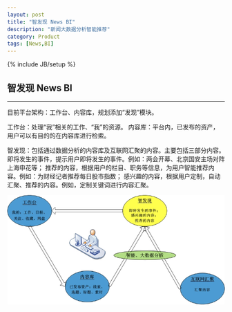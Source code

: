 ```yaml
---
layout: post
title: "智发现 News BI"
description: "新闻大数据分析智能推荐"
category: Product
tags: [News,BI]
---
```

{% include JB/setup %}

## 智发现 News BI
 
------

目前平台架构：工作台、内容库，规划添加“发现”模块。

工作台：处理“我”相关的工作、“我”的资源。
内容库：平台内，已发布的资产，用户可以有目的的在内容库进行检索。

智发现：包括通过数据分析的内容库及互联网汇聚的内容。主要包括三部分内容。
即将发生的事件，提示用户即将发生的事件。例如：两会开幕、北京国安主场对阵上海申花等；
推荐的内容，根据用户的栏目、职务等信息，为用户智能推荐内容。例如：为财经记者推荐每日股市指数；
感兴趣的内容，根据用户定制，自动汇聚、推荐的内容。例如，定制关键词进行内容汇聚。


![news bi](/images/2015/newsbi.jpg)
